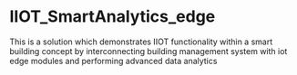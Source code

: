 # IIOT_SmartAnalytics_edge
This is a solution which demonstrates IIOT functionality within a smart building concept by interconnecting building management system with iot edge modules and performing advanced data analytics
